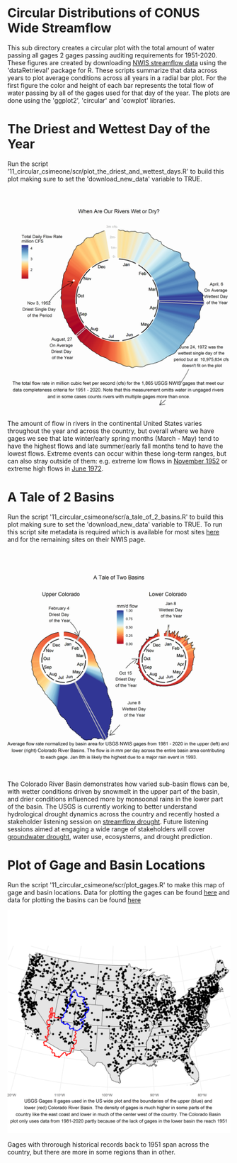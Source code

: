 # Circular Distributions of CONUS Wide Streamflow
This sub directory creates a circular plot with the total amount of water passing all gages 2 gages passing auditing requirements for 1951-2020. These figures are created by downloading [NWIS streamflow data](https://waterdata.usgs.gov/nwis/sw) using the 'dataRetrieval' package for R. These scripts summarize that data across years to plot average conditions across all years in a radial bar plot. For the first figure the color and height of each bar represents the total flow of water passing by all of the gages used for that day of the year. The plots are done using the 'ggplot2', 'circular' and 'cowplot' libraries.  

# The Driest and Wettest Day of the Year
Run the script '11_circular_csimeone/scr/plot_the_driest_and_wettest_days.R' to build this plot making sure to set the 'download_new_data' variable to TRUE. 

![](viz/Wettest_Day_of_the_Year.png)

The amount of flow in rivers in the continental United States varies throughout the year and across the country, but overall where we have gages we see that late winter/early spring months (March - May) tend to have the highest flows and late summer/early fall months tend to have the lowest flows. Extreme events can occur within these long-term ranges, but can also stray outside of them: e.g. extreme low flows in [November 1952](https://pubs.usgs.gov/wsp/1804/report.pdf#:~:text=The%20rare%20occurrence%20of%20a%20succession%20of%20drought-,much%20of%20the%20southern%20half%20of%20the%20Nation.) or extreme high flows in [June 1972](https://pubs.er.usgs.gov/publication/pp924).

# A Tale of 2 Basins
Run the script '11_circular_csimeone/scr/a_tale_of_2_basins.R' to build this plot making sure to set the 'download_new_data' variable to TRUE. To run this script site metadata is required which is available for most sites [here](https://water.usgs.gov/GIS/metadata/usgswrd/XML/gagesII_Sept2011.xml) and for the remaining sites on their NWIS page. 


![](viz/Wettest_Day_of_the_Year_CRB.png)

The Colorado River Basin demonstrates how varied sub-basin flows can be, with wetter conditions driven by snowmelt in the upper part of the basin, and drier conditions influenced more by monsoonal rains in the lower part of the basin. The USGS is currently working to better understand hydrological drought dynamics across the country and recently hosted a stakeholder listening session on [streamflow drought](https://www.drought.gov/webinars/drought-prediction-focus-streamflow-end-user-listening-session). Future listening sessions aimed at engaging a wide range of stakeholders will cover [groundwater drought](https://www.drought.gov/events/drought-prediction-focus-groundwater-end-user-listening-session), water use, ecosystems, and drought prediction.

# Plot of Gage and Basin Locations
Run the script '11_circular_csimeone/scr/plot_gages.R' to make this map of gage and basin locations. Data for plotting the gages can be found [here](https://www.sciencebase.gov/catalog/item/59692a64e4b0d1f9f05fbd39) and data for plotting the basins can be found [here](https://apps.nationalmap.gov/downloader/#/)

![](viz/Map_of_Gages.png)

Gages with throrough historical records back to 1951 span across the country, but there are more in some regions than in other. 
